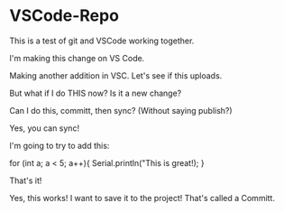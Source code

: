 # VSCode-Repo
This is a test of git and VSCode working together.

I'm making this change on VS Code.

Making another addition in VSC.  Let's see if this uploads.

<!-- Going to try to fork it. -->
<!--  I commented that out then -->


But what if I do THIS now?  Is it a new change?

Can I do this, committ, then sync? (Without saying publish?)

Yes, you can sync!


I'm going to try to add this:

for (int a; a < 5; a++){
    Serial.println("This is great!);
}

That's it!

Yes, this works!  I want to save it to the project!  That's called a Committ.
